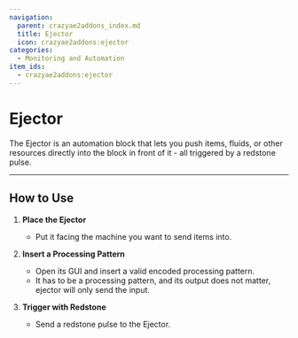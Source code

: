 ```yaml
---
navigation:
  parent: crazyae2addons_index.md
  title: Ejector
  icon: crazyae2addons:ejector
categories:
  - Monitoring and Automation
item_ids:
  - crazyae2addons:ejector
---
```


# Ejector

<BlockImage id="crazyae2addons:ejector" scale="4"></BlockImage>

The Ejector is an automation block that lets you push items, fluids, or other resources directly into the block in front of it - all triggered by a redstone pulse.

---

## How to Use

1. **Place the Ejector**
    - Put it facing the machine you want to send items into.

2. **Insert a Processing Pattern**
    - Open its GUI and insert a valid encoded processing pattern.
    - It has to be a processing pattern, and its output does not matter, ejector will only send the input.

3. **Trigger with Redstone**
    - Send a redstone pulse to the Ejector.